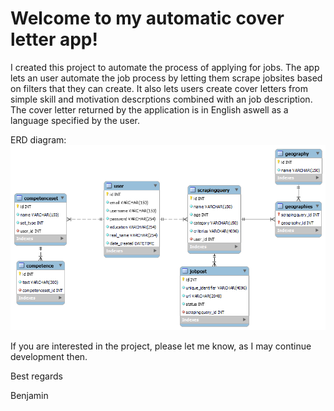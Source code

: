 # Welcome to my automatic cover letter app!

I created this project to automate the process of applying for jobs.
The app lets an user automate the job process by letting them scrape jobsites based on filters that they can create.
It also lets users create cover letters from simple skill and motivation descrptions combined with an job description.
The cover letter returned by the application is in English aswell as a language specified by the user.

ERD diagram: ![image](cover_letter_app\documentation\entity_relationship_diagram.png) 

If you are interested in the project, please let me know, as I may continue development then.

Best regards 

Benjamin
